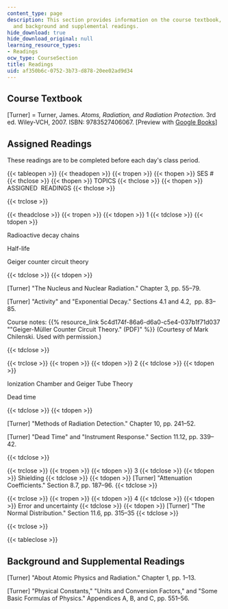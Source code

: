```yaml
---
content_type: page
description: This section provides information on the course textbook, assigned readings,
  and background and supplemental readings.
hide_download: true
hide_download_original: null
learning_resource_types:
- Readings
ocw_type: CourseSection
title: Readings
uid: af350b6c-0752-3b73-d878-20ee02ad9d34
---
```


Course Textbook
---------------

\[Turner\] = Turner, James. _Atoms, Radiation, and Radiation Protection_. 3rd ed. Wiley-VCH, 2007. ISBN: 9783527406067. \[Preview with [Google Books](http://books.google.com/books?id=-NjMPZEt2yUC&pg=PAfrontcover)\]

Assigned Readings
-----------------

These readings are to be completed before each day's class period.

{{< tableopen >}}
{{< theadopen >}}
{{< tropen >}}
{{< thopen >}}
SES #
{{< thclose >}}
{{< thopen >}}
TOPICS
{{< thclose >}}
{{< thopen >}}
ASSIGNED  READINGS
{{< thclose >}}

{{< trclose >}}

{{< theadclose >}}
{{< tropen >}}
{{< tdopen >}}
1
{{< tdclose >}}
{{< tdopen >}}


Radioactive decay chains

Half-life

Geiger counter circuit theory


{{< tdclose >}}
{{< tdopen >}}


\[Turner\] "The Nucleus and Nuclear Radiation." Chapter 3, pp. 55–79.

\[Turner\] "Activity" and "Exponential Decay." Sections 4.1 and 4.2,  pp. 83–85.

Course notes: {{% resource_link 5c4d174f-86a6-d6a0-c5e4-037b1f71d037 "\"Geiger-Müller Counter Circuit Theory.\" (PDF)" %}} (Courtesy of Mark Chilenski. Used with permission.)


{{< tdclose >}}

{{< trclose >}}
{{< tropen >}}
{{< tdopen >}}
2
{{< tdclose >}}
{{< tdopen >}}


Ionization Chamber and Geiger Tube Theory

Dead time


{{< tdclose >}}
{{< tdopen >}}


\[Turner\] "Methods of Radiation Detection." Chapter 10, pp. 241–52.

\[Turner\] "Dead Time" and "Instrument Response." Section 11.12, pp. 339–42.


{{< tdclose >}}

{{< trclose >}}
{{< tropen >}}
{{< tdopen >}}
3
{{< tdclose >}}
{{< tdopen >}}
Shielding
{{< tdclose >}}
{{< tdopen >}}
\[Turner\] "Attenuation Coefficients." Section 8.7, pp. 187–96.
{{< tdclose >}}

{{< trclose >}}
{{< tropen >}}
{{< tdopen >}}
4
{{< tdclose >}}
{{< tdopen >}}
Error and uncertainty
{{< tdclose >}}
{{< tdopen >}}
\[Turner\] "The Normal Distribution." Section 11.6, pp. 315–35
{{< tdclose >}}

{{< trclose >}}

{{< tableclose >}}

Background and Supplemental Readings
------------------------------------

\[Turner\] "About Atomic Physics and Radiation." Chapter 1, pp. 1–13.

\[Turner\] "Physical Constants," "Units and Conversion Factors," and "Some Basic Formulas of Physics." Appendices A, B, and C, pp. 551–56.